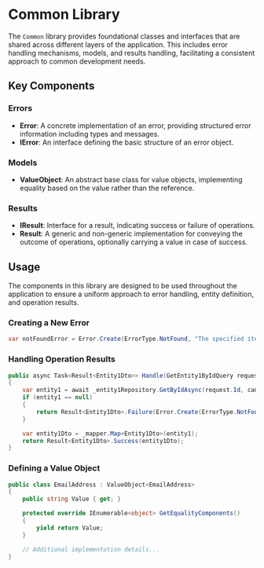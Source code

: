 # Common Library

The `Common` library provides foundational classes and interfaces that are shared across different layers of the application. This includes error handling mechanisms, models, and results handling, facilitating a consistent approach to common development needs.

## Key Components

### Errors
- **Error**: A concrete implementation of an error, providing structured error information including types and messages.
- **IError**: An interface defining the basic structure of an error object.

### Models
- **ValueObject**: An abstract base class for value objects, implementing equality based on the value rather than the reference.

### Results
- **IResult**: Interface for a result, indicating success or failure of operations.
- **Result**: A generic and non-generic implementation for conveying the outcome of operations, optionally carrying a value in case of success.

## Usage

The components in this library are designed to be used throughout the application to ensure a uniform approach to error handling, entity definition, and operation results.

### Creating a New Error

```csharp
var notFoundError = Error.Create(ErrorType.NotFound, "The specified item was not found.");
```

### Handling Operation Results

```csharp
public async Task<Result<Entity1Dto>> Handle(GetEntity1ByIdQuery request, CancellationToken cancellationToken)
{
    var entity1 = await _entity1Repository.GetByIdAsync(request.Id, cancellationToken);
    if (entity1 == null)
    {
        return Result<Entity1Dto>.Failure(Error.Create(ErrorType.NotFound, $"Entity1 with id {request.Id} not found."));
    }

    var entity1Dto = _mapper.Map<Entity1Dto>(entity1);
    return Result<Entity1Dto>.Success(entity1Dto);
}
```

### Defining a Value Object

```csharp
public class EmailAddress : ValueObject<EmailAddress>
{
    public string Value { get; }

    protected override IEnumerable<object> GetEqualityComponents()
    {
        yield return Value;
    }

    // Additional implementation details...
}
```